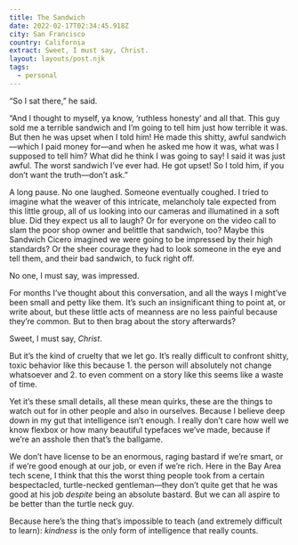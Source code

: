 ```yaml
---
title: The Sandwich
date: 2022-02-17T02:34:45.918Z
city: San Francisco
country: California
extract: Sweet, I must say, Christ.
layout: layouts/post.njk
tags:
  - personal
---
```


“So I sat there,” he said.

“And I thought to myself, ya know, ‘ruthless honesty’ and all that. This guy sold me a terrible sandwich and I’m going to tell him just how terrible it was. But then he was upset when I told him! He made this shitty, awful sandwich—which I paid money for—and when he asked me how it was, what was I supposed to tell him? What did he think I was going to say! I said it was just awful. The worst sandwich I’ve ever had. He got upset! So I told him, if you don’t want the truth—don’t ask.”

A long pause. No one laughed. Someone eventually coughed. I tried to imagine what the weaver of this intricate, melancholy tale expected from this little group, all of us looking into our cameras and illumatined in a soft blue. Did they expect us all to laugh? Or for everyone on the video call to slam the poor shop owner and belittle that sandwich, too? Maybe this Sandwich Cicero imagined we were going to be impressed by their high standards? Or the sheer courage they had to look someone in the eye and tell them, and their bad sandwich, to fuck right off.

No one, I must say, was impressed.

For months I’ve thought about this conversation, and all the ways I might’ve been small and petty like them. It’s such an insignificant thing to point at, or write about, but these little acts of meanness are no less painful because they’re common. But to then brag about the story afterwards?

Sweet, I must say, _Christ_.

But it’s the kind of cruelty that we let go. It’s really difficult to confront shitty, toxic behavior like this because 1. the person will absolutely not change whatsoever and 2. to even comment on a story like this seems like a waste of time.

Yet it’s these small details, all these mean quirks, these are the things to watch out for in other people and also in ourselves. Because I believe deep down in my gut that intelligence isn’t enough. I really don’t care how well we know flexbox or how many beautiful typefaces we’ve made, because if we’re an asshole then that’s the ballgame.

We don’t have license to be an enormous, raging bastard if we’re smart, or if we’re good enough at our job, or even if we’re rich. Here in the Bay Area tech scene, I think that this the worst thing people took from a certain bespectacled, turtle-necked gentleman—they don’t quite get that he was good at his job _despite_ being an absolute bastard. But we can all aspire to be better than the turtle neck guy.

Because here’s the thing that’s impossible to teach (and extremely difficult to learn): _kindness_ is the only form of intelligence that really counts.
